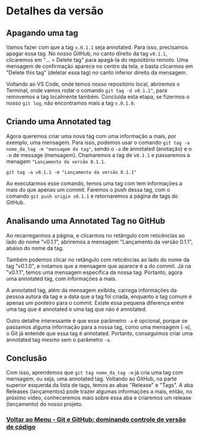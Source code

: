 # Detalhes da versão

## Apagando uma tag

Vamos fazer com que a tag `v.0.1.1` seja annotated. Para isso, precisamos apagar essa tag. No nosso GitHub, no canto direito da tag `v0.1.1`, clicaremos em "… > Delete tag" para apagá-la do repositório remoto. Uma mensagem de confirmação aparece no centro da tela, e basta clicarmos em "Delete this tag" (deletar essa tag) no canto inferior direito da mensagem.

Voltando ao VS Code, onde temos nosso repositório local, abriremos o Terminal, onde vamos rodar o comando `git tag -d v0.1.1"`, para removemos a tag localmente também. Concluída esta etapa, se fizermos o nosso `git log`, não encontramos mais a tag `v.0.1.0`.

## Criando uma Annotated tag

Agora queremos criar uma nova tag com uma informação a mais, por exemplo, uma mensagem. Para isso, podemos usar o comando `git tag -a nome_da_tag -m "mensagem da tag"`, sendo o `-a` de annotated (anotação) e o `-m` de message (mensagem). Chamaremos a tag de v`0.1.1` e passaremos a menagem `"Lançamento da versão 0.1.1`.

```
git tag -a v0.1.1 -m "Lançamento da versão 0.1.1"
```

Ao executarmos esse comando, temos uma tag com tem informações a mais do que apenas um commit. Faremos o push dessa tag, com o comando `git push origin v0.1.1` e retornaremos a página de tags do GitHub.

## Analisando uma Annotated Tag no GitHub

Ao recarregarmos a página, e clicarmos no retângulo com reticências ao lado do nome "v0.1.1", abriremos a mensagem "Lançamento da versão 0.1.1", abaixo do nome da tag.

Também podemos clicar no retângulo com reticências ao lado do nome da tag "v0.1.0", e notamos que a mensagem que aparece é a do commit. Já na "v0.1.1", temos uma mensagem específica da nossa tag. Portanto, agora uma annotated tag, com informações a mais.

A annotated tag, além da mensagem exibida, carrega informações da pessoa autora da tag e a data que a tag foi criada, enquanto a tag comum é apenas um ponteiro para o commit. Existe essa pequena diferença entre uma tag que é annotated e uma tag que não é annotated.

Outro detalhe interessante é que esse parâmetro `-a` é opcional, porque se passamos alguma informação para a nossa tag, como uma mensagem (`-m`), o Git já entende que essa tag é annotated. Portanto, conseguimos criar uma annotated tag mesmo sem o parâmetro `-a`.

## Conclusão

Com isso, aprendemos que `git tag nome_da_tag -m` já cria uma tag com mensagem, ou seja, uma annotated tag. Voltando ao GitHub, na parte superior esquerda da lista de tags, temos as abas "Release" e "Tags". A aba Releases (lançamentos) pode trazer algumas informações a mais, então, no próximo vídeo, conheceremos mais sobre essa aba e criaremos um release (lançamento) do nosso projeto.

### [Voltar ao Menu - Git e GitHub: dominando controle de versão de código](../menu.md)
